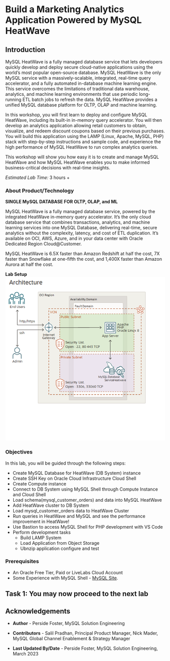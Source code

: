 # Build a Marketing Analytics Application Powered by MySQL HeatWave

## Introduction

MySQL HeatWave is a fully managed database service that lets developers quickly develop and deploy secure cloud-native applications using the world’s most popular open-source database. MySQL HeatWave is the only MySQL service with a massively-scalable, integrated, real-time query accelerator, and a fully automated in-database machine learning engine. This service overcomes the limitations of traditional data warehouse, analytics, and machine learning environments that use periodic long-running ETL batch jobs to refresh the data. MySQL HeatWave provides a unified MySQL database platform for OLTP, OLAP and machine learning.

In this workshop, you will first learn to deploy and configure MySQL HeatWave, including its built-in in-memory query accelerator. You will then develop an analytics application allowing retail customers to obtain, visualize, and redeem discount coupons based on their previous purchases. You will build this application using the LAMP (Linux, Apache, MySQL, PHP) stack with step-by-step instructions and sample code, and experience the high performance of MySQL HeatWave to run complex analytics queries.

This workshop will show you how easy it is to create and manage MySQL HeatWave and how MySQL HeatWave enables you to make informed business-critical decisions with real-time insights.

_Estimated Lab Time:_ 3 hours +

### About Product/Technology

**SINGLE MySQL DATABASE FOR OLTP, OLAP, and ML**

MySQL HeatWave is a fully managed database service, powered by the integrated HeatWave in-memory query accelerator. It’s the only cloud database service that combines transactions, analytics, and machine learning services into one MySQL Database, delivering real-time, secure analytics without the complexity, latency, and cost of ETL duplication. It’s available on OCI, AWS, Azure, and in your data center with Oracle Dedicated Region Cloud@Customer.

MySQL HeatWave is 6.5X faster than Amazon Redshift at half the cost, 7X faster than Snowflake at one-fifth the cost, and 1,400X faster than Amazon Aurora at half the cost.

**Lab Setup**
  ![INTRO](./images/marketing-system-architecture.png "heatwave architecture ")

### Objectives

In this lab, you will be guided through the following steps:

- Create MySQL Database for HeatWave (DB System) instance
- Create SSH Key on Oracle Cloud Infrastructure Cloud Shell 
- Create Compute instance
- Connect to DB System using MySQL Shell through Compute Instance and Cloud Shell 
- Load  schema(mysql\_customer\_orders) and data  into  MySQL HeatWave 
- Add HeatWave cluster to DB System
- Load mysql\_customer\_orders data to HeatWave Cluster
- Run queries in HeatWave and MySQL and see the performance improvement in HeatWave!
- Use Bastion to access MySQL Shell for PHP development with VS Code
- Perform development tasks
  - Build LAMP System
  - Load Application from Object Storage
  - Ubnzip application configure and test

### Prerequisites

- An Oracle Free Tier, Paid or LiveLabs Cloud Account
- Some Experience with MySQL Shell - [MySQL Site](https://dev.MySQL.com/doc/MySQL-shell/8.0/en/).

## Task 1: You may now **proceed to the next lab**

## Acknowledgements

- **Author** - Perside Foster, MySQL Solution Engineering

- **Contributors** - Salil Pradhan, Principal Product Manager, Nick Mader, MySQL Global Channel Enablement & Strategy Manager
- **Last Updated By/Date** - Perside Foster, MySQL Solution Engineering, March 2023
